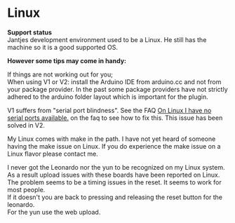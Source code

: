 Linux
===
**Support status**  
Jantjes development environment used to be a Linux. He still has the machine so it is a good supported OS.

**However some tips may come in handy:**

If things are not working out for you;  
When using V1 or V2: install the Arduino IDE from arduino.cc and not from your package provider. In the past some package providers have not strictly adhered to the arduino folder layout which is important for the plugin.

V1 suffers from "serial port blindness". See the FAQ [On Linux I have no serial ports available.](http://eclipse.baeyens.it/rlogiacco/faq.shtml#/troubleshooting) on the faq to see how to fix this. This issue has been solved in V2.

My Linux comes with make in the path. I have not yet heard of someone having the make issue on Linux. If you do experience the make issue on a Linux flavor please contact me.

I never got the Leonardo nor the yun to be recognized on my Linux system. As a result upload issues with these boards have been reported on Linux. The problem seems to be a timing issues in the reset. It seems to work for most people.  
If it doesn't you are back to pressing and releasing the reset button for the leonardo.  
For the yun use the web upload.
 
